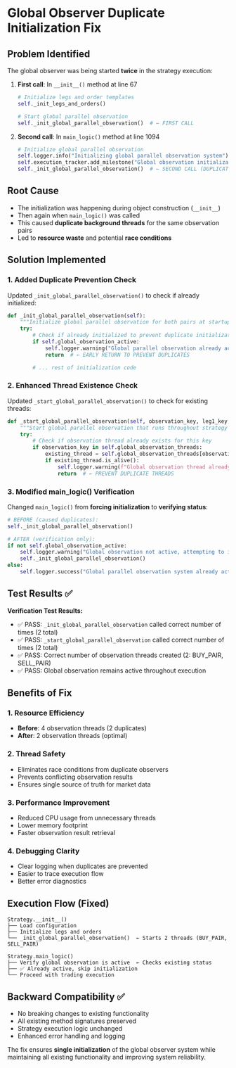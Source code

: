 # Global Observer Duplicate Initialization Fix

## Problem Identified

The global observer was being started **twice** in the strategy execution:

1. **First call**: In `__init__()` method at line 67

   ```python
   # Initialize legs and order templates
   self._init_legs_and_orders()

   # Start global parallel observation
   self._init_global_parallel_observation()  # ← FIRST CALL
   ```

2. **Second call**: In `main_logic()` method at line 1094
   ```python
   # Initialize global parallel observation
   self.logger.info("Initializing global parallel observation system")
   self.execution_tracker.add_milestone("Global observation initialization started")
   self._init_global_parallel_observation()  # ← SECOND CALL (DUPLICATE)
   ```

## Root Cause

- The initialization was happening during object construction (`__init__`)
- Then again when `main_logic()` was called
- This caused **duplicate background threads** for the same observation pairs
- Led to **resource waste** and potential **race conditions**

## Solution Implemented

### 1. Added Duplicate Prevention Check

Updated `_init_global_parallel_observation()` to check if already initialized:

```python
def _init_global_parallel_observation(self):
    """Initialize global parallel observation for both pairs at startup."""
    try:
        # Check if already initialized to prevent duplicate initialization
        if self.global_observation_active:
            self.logger.warning("Global parallel observation already active, skipping initialization")
            return  # ← EARLY RETURN TO PREVENT DUPLICATES

        # ... rest of initialization code
```

### 2. Enhanced Thread Existence Check

Updated `_start_global_parallel_observation()` to check for existing threads:

```python
def _start_global_parallel_observation(self, observation_key, leg1_key, leg2_key):
    """Start global parallel observation that runs throughout strategy execution."""
    try:
        # Check if observation thread already exists for this key
        if observation_key in self.global_observation_threads:
            existing_thread = self.global_observation_threads[observation_key]
            if existing_thread.is_alive():
                self.logger.warning(f"Global observation thread already running for {observation_key}")
                return  # ← PREVENT DUPLICATE THREADS
```

### 3. Modified main_logic() Verification

Changed `main_logic()` from **forcing initialization** to **verifying status**:

```python
# BEFORE (caused duplicates):
self._init_global_parallel_observation()

# AFTER (verification only):
if not self.global_observation_active:
    self.logger.warning("Global observation not active, attempting to initialize")
    self._init_global_parallel_observation()
else:
    self.logger.success("Global parallel observation system already active")
```

## Test Results ✅

**Verification Test Results:**

- ✅ PASS: `_init_global_parallel_observation` called correct number of times (2 total)
- ✅ PASS: `_start_global_parallel_observation` called correct number of times (2 total)
- ✅ PASS: Correct number of observation threads created (2: BUY_PAIR, SELL_PAIR)
- ✅ PASS: Global observation remains active throughout execution

## Benefits of Fix

### 1. **Resource Efficiency**

- **Before**: 4 observation threads (2 duplicates)
- **After**: 2 observation threads (optimal)

### 2. **Thread Safety**

- Eliminates race conditions from duplicate observers
- Prevents conflicting observation results
- Ensures single source of truth for market data

### 3. **Performance Improvement**

- Reduced CPU usage from unnecessary threads
- Lower memory footprint
- Faster observation result retrieval

### 4. **Debugging Clarity**

- Clear logging when duplicates are prevented
- Easier to trace execution flow
- Better error diagnostics

## Execution Flow (Fixed)

```
Strategy.__init__()
├── Load configuration
├── Initialize legs and orders
└── _init_global_parallel_observation()  ← Starts 2 threads (BUY_PAIR, SELL_PAIR)

Strategy.main_logic()
├── Verify global observation is active  ← Checks existing status
├── ✅ Already active, skip initialization
└── Proceed with trading execution
```

## Backward Compatibility ✅

- No breaking changes to existing functionality
- All existing method signatures preserved
- Strategy execution logic unchanged
- Enhanced error handling and logging

The fix ensures **single initialization** of the global observer system while maintaining all existing functionality and improving system reliability.
